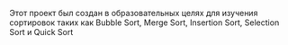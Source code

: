 Этот проект был создан в образовательных целях для изучения сортировок таких как Bubble Sort, Merge Sort, Insertion Sort, Selection Sort и Quick Sort
